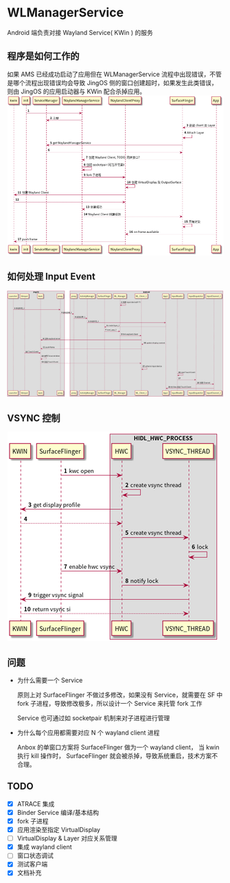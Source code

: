 WLManagerService
====
Android 端负责对接 Wayland Service( KWin ) 的服务

程序是如何工作的
----
如果 AMS 已经成功启动了应用但在 WLManagerService 流程中出现错误，不管是哪个流程出现错误均会导致 JingOS 侧的窗口创建超时，如果发生此类错误，
则由 JingOS 的应用启动器与 KWin 配合杀掉应用。
![](./docs/workflow.png)

如何处理 Input Event
---
![](./docs/input-workflow.png)

VSYNC 控制
---
![](./docs/vsync.png)

问题
---
* 为什么需要一个 Service
  
  原则上对 SurfaceFlinger 不做过多修改，如果没有 Service，就需要在 SF 中 fork 子进程，导致修改极多，所以设计一个 Service 来托管 fork 工作

  Service 也可通过如 socketpair 机制来对子进程进行管理

* 为什么每个应用都需要对应 N 个 wayland client 进程

  Anbox 的单窗口方案将 SurfaceFlinger 做为一个 wayland client， 当 kwin 执行 kill 操作时，
  SurfaceFlinger 就会被杀掉，导致系统重启，技术方案不合理。

TODO
----
- [x] ATRACE 集成
- [x] Binder Service 编译/基本结构
- [x] fork 子进程
- [x] 应用渲染至指定 VirtualDisplay
- [ ] VirtualDisplay & Layer 对应关系管理
- [x] 集成 wayland client
- [ ] 窗口状态调试
- [x] 测试客户端
- [x] 文档补充
